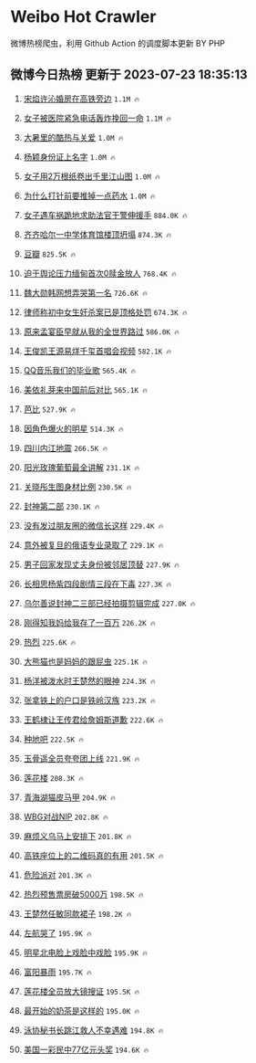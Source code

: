 # Weibo Hot Crawler 



微博热榜爬虫，利用 Github Action 的调度脚本更新 BY PHP 


## 微博今日热榜 更新于 2023-07-23 18:35:13 
1. [宋焰许沁婚房在高铁旁边](https://s.weibo.com/weibo?q=%23%E5%AE%8B%E7%84%B0%E8%AE%B8%E6%B2%81%E5%A9%9A%E6%88%BF%E5%9C%A8%E9%AB%98%E9%93%81%E6%97%81%E8%BE%B9%23&t=31&band_rank=1&Refer=top) `1.1M 🔥` 

1. [女子被医院紧急电话轰炸挽回一命](https://s.weibo.com/weibo?q=%23%E5%A5%B3%E5%AD%90%E8%A2%AB%E5%8C%BB%E9%99%A2%E7%B4%A7%E6%80%A5%E7%94%B5%E8%AF%9D%E8%BD%B0%E7%82%B8%E6%8C%BD%E5%9B%9E%E4%B8%80%E5%91%BD%23&t=31&band_rank=2&Refer=top) `1.1M 🔥` 

1. [大暑里的酷热与关爱](https://s.weibo.com/weibo?q=%23%E5%A4%A7%E6%9A%91%E9%87%8C%E7%9A%84%E9%85%B7%E7%83%AD%E4%B8%8E%E5%85%B3%E7%88%B1%23&t=31&band_rank=3&Refer=top) `1.0M 🔥` 

1. [杨颖身份证上名字](https://s.weibo.com/weibo?q=%E6%9D%A8%E9%A2%96%E8%BA%AB%E4%BB%BD%E8%AF%81%E4%B8%8A%E5%90%8D%E5%AD%97&t=31&band_rank=4&Refer=top) `1.0M 🔥` 

1. [女子用2万根纸卷出千里江山图](https://s.weibo.com/weibo?q=%23%E5%A5%B3%E5%AD%90%E7%94%A82%E4%B8%87%E6%A0%B9%E7%BA%B8%E5%8D%B7%E5%87%BA%E5%8D%83%E9%87%8C%E6%B1%9F%E5%B1%B1%E5%9B%BE%23&t=31&band_rank=5&Refer=top) `1.0M 🔥` 

1. [为什么打针前要推掉一点药水](https://s.weibo.com/weibo?q=%E4%B8%BA%E4%BB%80%E4%B9%88%E6%89%93%E9%92%88%E5%89%8D%E8%A6%81%E6%8E%A8%E6%8E%89%E4%B8%80%E7%82%B9%E8%8D%AF%E6%B0%B4&t=31&band_rank=6&Refer=top) `1.0M 🔥` 

1. [女子遇车祸跪地求助法官干警伸援手](https://s.weibo.com/weibo?q=%23%E5%A5%B3%E5%AD%90%E9%81%87%E8%BD%A6%E7%A5%B8%E8%B7%AA%E5%9C%B0%E6%B1%82%E5%8A%A9%E6%B3%95%E5%AE%98%E5%B9%B2%E8%AD%A6%E4%BC%B8%E6%8F%B4%E6%89%8B%23&t=31&band_rank=7&Refer=top) `884.0K 🔥` 

1. [齐齐哈尔一中学体育馆楼顶坍塌](https://s.weibo.com/weibo?q=%23%E9%BD%90%E9%BD%90%E5%93%88%E5%B0%94%E4%B8%80%E4%B8%AD%E5%AD%A6%E4%BD%93%E8%82%B2%E9%A6%86%E6%A5%BC%E9%A1%B6%E5%9D%8D%E5%A1%8C%23&t=31&band_rank=8&Refer=top) `874.3K 🔥` 

1. [豆瓣](https://s.weibo.com/weibo?q=%E8%B1%86%E7%93%A3&t=31&band_rank=9&Refer=top) `825.5K 🔥` 

1. [迫于舆论压力缅甸首次0赎金放人](https://s.weibo.com/weibo?q=%23%E8%BF%AB%E4%BA%8E%E8%88%86%E8%AE%BA%E5%8E%8B%E5%8A%9B%E7%BC%85%E7%94%B8%E9%A6%96%E6%AC%A10%E8%B5%8E%E9%87%91%E6%94%BE%E4%BA%BA%23&t=31&band_rank=10&Refer=top) `768.4K 🔥` 

1. [魏大勋韩网想弄哭第一名](https://s.weibo.com/weibo?q=%23%E9%AD%8F%E5%A4%A7%E5%8B%8B%E9%9F%A9%E7%BD%91%E6%83%B3%E5%BC%84%E5%93%AD%E7%AC%AC%E4%B8%80%E5%90%8D%23&t=31&band_rank=11&Refer=top) `726.6K 🔥` 

1. [律师称初中女生奸杀案已是顶格处罚](https://s.weibo.com/weibo?q=%23%E5%BE%8B%E5%B8%88%E7%A7%B0%E5%88%9D%E4%B8%AD%E5%A5%B3%E7%94%9F%E5%A5%B8%E6%9D%80%E6%A1%88%E5%B7%B2%E6%98%AF%E9%A1%B6%E6%A0%BC%E5%A4%84%E7%BD%9A%23&t=31&band_rank=12&Refer=top) `674.3K 🔥` 

1. [原来孟宴臣早就从我的全世界路过](https://s.weibo.com/weibo?q=%23%E5%8E%9F%E6%9D%A5%E5%AD%9F%E5%AE%B4%E8%87%A3%E6%97%A9%E5%B0%B1%E4%BB%8E%E6%88%91%E7%9A%84%E5%85%A8%E4%B8%96%E7%95%8C%E8%B7%AF%E8%BF%87%23&t=31&band_rank=13&Refer=top) `586.0K 🔥` 

1. [王俊凯王源易烊千玺首唱会视频](https://s.weibo.com/weibo?q=%23%E7%8E%8B%E4%BF%8A%E5%87%AF%E7%8E%8B%E6%BA%90%E6%98%93%E7%83%8A%E5%8D%83%E7%8E%BA%E9%A6%96%E5%94%B1%E4%BC%9A%E8%A7%86%E9%A2%91%23&t=31&band_rank=14&Refer=top) `582.1K 🔥` 

1. [QQ音乐我们的毕业歌](https://s.weibo.com/weibo?q=%23QQ%E9%9F%B3%E4%B9%90%E6%88%91%E4%BB%AC%E7%9A%84%E6%AF%95%E4%B8%9A%E6%AD%8C%23&t=31&band_rank=15&Refer=top) `565.4K 🔥` 

1. [美依礼芽来中国前后对比](https://s.weibo.com/weibo?q=%23%E7%BE%8E%E4%BE%9D%E7%A4%BC%E8%8A%BD%E6%9D%A5%E4%B8%AD%E5%9B%BD%E5%89%8D%E5%90%8E%E5%AF%B9%E6%AF%94%23&t=31&band_rank=16&Refer=top) `565.1K 🔥` 

1. [芭比](https://s.weibo.com/weibo?q=%E8%8A%AD%E6%AF%94&t=31&band_rank=17&Refer=top) `527.9K 🔥` 

1. [因角色爆火的明星](https://s.weibo.com/weibo?q=%23%E5%9B%A0%E8%A7%92%E8%89%B2%E7%88%86%E7%81%AB%E7%9A%84%E6%98%8E%E6%98%9F%23&t=31&band_rank=18&Refer=top) `514.3K 🔥` 

1. [四川内江地震](https://s.weibo.com/weibo?q=%E5%9B%9B%E5%B7%9D%E5%86%85%E6%B1%9F%E5%9C%B0%E9%9C%87&t=31&band_rank=19&Refer=top) `266.5K 🔥` 

1. [阳光玫瑰葡萄最全讲解](https://s.weibo.com/weibo?q=%E9%98%B3%E5%85%89%E7%8E%AB%E7%91%B0%E8%91%A1%E8%90%84%E6%9C%80%E5%85%A8%E8%AE%B2%E8%A7%A3&t=31&band_rank=20&Refer=top) `231.1K 🔥` 

1. [关晓彤生图身材比例](https://s.weibo.com/weibo?q=%23%E5%85%B3%E6%99%93%E5%BD%A4%E7%94%9F%E5%9B%BE%E8%BA%AB%E6%9D%90%E6%AF%94%E4%BE%8B%23&t=31&band_rank=21&Refer=top) `230.5K 🔥` 

1. [封神第二部](https://s.weibo.com/weibo?q=%E5%B0%81%E7%A5%9E%E7%AC%AC%E4%BA%8C%E9%83%A8&t=31&band_rank=22&Refer=top) `230.1K 🔥` 

1. [没有发过朋友圈的微信长这样](https://s.weibo.com/weibo?q=%23%E6%B2%A1%E6%9C%89%E5%8F%91%E8%BF%87%E6%9C%8B%E5%8F%8B%E5%9C%88%E7%9A%84%E5%BE%AE%E4%BF%A1%E9%95%BF%E8%BF%99%E6%A0%B7%23&t=31&band_rank=23&Refer=top) `229.4K 🔥` 

1. [意外被复旦的俄语专业录取了](https://s.weibo.com/weibo?q=%23%E6%84%8F%E5%A4%96%E8%A2%AB%E5%A4%8D%E6%97%A6%E7%9A%84%E4%BF%84%E8%AF%AD%E4%B8%93%E4%B8%9A%E5%BD%95%E5%8F%96%E4%BA%86%23&t=31&band_rank=24&Refer=top) `229.1K 🔥` 

1. [男子回家发现丈夫身份被邻居顶替](https://s.weibo.com/weibo?q=%23%E7%94%B7%E5%AD%90%E5%9B%9E%E5%AE%B6%E5%8F%91%E7%8E%B0%E4%B8%88%E5%A4%AB%E8%BA%AB%E4%BB%BD%E8%A2%AB%E9%82%BB%E5%B1%85%E9%A1%B6%E6%9B%BF%23&t=31&band_rank=25&Refer=top) `227.9K 🔥` 

1. [长相思杨紫四段剧情三段在下毒](https://s.weibo.com/weibo?q=%23%E9%95%BF%E7%9B%B8%E6%80%9D%E6%9D%A8%E7%B4%AB%E5%9B%9B%E6%AE%B5%E5%89%A7%E6%83%85%E4%B8%89%E6%AE%B5%E5%9C%A8%E4%B8%8B%E6%AF%92%23&t=31&band_rank=26&Refer=top) `227.3K 🔥` 

1. [乌尔善说封神二三部已经拍摄剪辑完成](https://s.weibo.com/weibo?q=%23%E4%B9%8C%E5%B0%94%E5%96%84%E8%AF%B4%E5%B0%81%E7%A5%9E%E4%BA%8C%E4%B8%89%E9%83%A8%E5%B7%B2%E7%BB%8F%E6%8B%8D%E6%91%84%E5%89%AA%E8%BE%91%E5%AE%8C%E6%88%90%23&t=31&band_rank=27&Refer=top) `227.0K 🔥` 

1. [刚得知我妈给我存了一百万](https://s.weibo.com/weibo?q=%23%E5%88%9A%E5%BE%97%E7%9F%A5%E6%88%91%E5%A6%88%E7%BB%99%E6%88%91%E5%AD%98%E4%BA%86%E4%B8%80%E7%99%BE%E4%B8%87%23&t=31&band_rank=28&Refer=top) `226.2K 🔥` 

1. [热烈](https://s.weibo.com/weibo?q=%E7%83%AD%E7%83%88&t=31&band_rank=29&Refer=top) `225.6K 🔥` 

1. [大熊猫也是妈妈的跟屁虫](https://s.weibo.com/weibo?q=%23%E5%A4%A7%E7%86%8A%E7%8C%AB%E4%B9%9F%E6%98%AF%E5%A6%88%E5%A6%88%E7%9A%84%E8%B7%9F%E5%B1%81%E8%99%AB%23&t=31&band_rank=30&Refer=top) `225.1K 🔥` 

1. [杨洋被泼水时王楚然的眼神](https://s.weibo.com/weibo?q=%23%E6%9D%A8%E6%B4%8B%E8%A2%AB%E6%B3%BC%E6%B0%B4%E6%97%B6%E7%8E%8B%E6%A5%9A%E7%84%B6%E7%9A%84%E7%9C%BC%E7%A5%9E%23&t=31&band_rank=31&Refer=top) `224.3K 🔥` 

1. [张拿铁上的户口是铁岭汉族](https://s.weibo.com/weibo?q=%E5%BC%A0%E6%8B%BF%E9%93%81%E4%B8%8A%E7%9A%84%E6%88%B7%E5%8F%A3%E6%98%AF%E9%93%81%E5%B2%AD%E6%B1%89%E6%97%8F&t=31&band_rank=32&Refer=top) `223.2K 🔥` 

1. [王鹤棣让王传君给詹姆斯道歉](https://s.weibo.com/weibo?q=%23%E7%8E%8B%E9%B9%A4%E6%A3%A3%E8%AE%A9%E7%8E%8B%E4%BC%A0%E5%90%9B%E7%BB%99%E8%A9%B9%E5%A7%86%E6%96%AF%E9%81%93%E6%AD%89%23&t=31&band_rank=33&Refer=top) `222.6K 🔥` 

1. [种地吧](https://s.weibo.com/weibo?q=%E7%A7%8D%E5%9C%B0%E5%90%A7&t=31&band_rank=34&Refer=top) `222.5K 🔥` 

1. [玉骨遥全员夸夸团上线](https://s.weibo.com/weibo?q=%23%E7%8E%89%E9%AA%A8%E9%81%A5%E5%85%A8%E5%91%98%E5%A4%B8%E5%A4%B8%E5%9B%A2%E4%B8%8A%E7%BA%BF%23&t=31&band_rank=35&Refer=top) `221.9K 🔥` 

1. [莲花楼](https://s.weibo.com/weibo?q=%E8%8E%B2%E8%8A%B1%E6%A5%BC&t=31&band_rank=36&Refer=top) `208.3K 🔥` 

1. [青海湖猫皮马甲](https://s.weibo.com/weibo?q=%23%E9%9D%92%E6%B5%B7%E6%B9%96%E7%8C%AB%E7%9A%AE%E9%A9%AC%E7%94%B2%23&t=31&band_rank=37&Refer=top) `204.9K 🔥` 

1. [WBG对战NIP](https://s.weibo.com/weibo?q=%23WBG%E5%AF%B9%E6%88%98NIP%23&t=31&band_rank=38&Refer=top) `202.8K 🔥` 

1. [麻烦义乌马上安排下](https://s.weibo.com/weibo?q=%E9%BA%BB%E7%83%A6%E4%B9%89%E4%B9%8C%E9%A9%AC%E4%B8%8A%E5%AE%89%E6%8E%92%E4%B8%8B&t=31&band_rank=39&Refer=top) `201.8K 🔥` 

1. [高铁座位上的二维码真的有用](https://s.weibo.com/weibo?q=%23%E9%AB%98%E9%93%81%E5%BA%A7%E4%BD%8D%E4%B8%8A%E7%9A%84%E4%BA%8C%E7%BB%B4%E7%A0%81%E7%9C%9F%E7%9A%84%E6%9C%89%E7%94%A8%23&t=31&band_rank=40&Refer=top) `201.5K 🔥` 

1. [危险派对](https://s.weibo.com/weibo?q=%E5%8D%B1%E9%99%A9%E6%B4%BE%E5%AF%B9&t=31&band_rank=41&Refer=top) `201.3K 🔥` 

1. [热烈预售票房破5000万](https://s.weibo.com/weibo?q=%23%E7%83%AD%E7%83%88%E9%A2%84%E5%94%AE%E7%A5%A8%E6%88%BF%E7%A0%B45000%E4%B8%87%23&t=31&band_rank=42&Refer=top) `198.5K 🔥` 

1. [王楚然任敏同款裙子](https://s.weibo.com/weibo?q=%23%E7%8E%8B%E6%A5%9A%E7%84%B6%E4%BB%BB%E6%95%8F%E5%90%8C%E6%AC%BE%E8%A3%99%E5%AD%90%23&t=31&band_rank=43&Refer=top) `198.2K 🔥` 

1. [左航哭了](https://s.weibo.com/weibo?q=%23%E5%B7%A6%E8%88%AA%E5%93%AD%E4%BA%86%23&t=31&band_rank=44&Refer=top) `195.9K 🔥` 

1. [明星北电脸上戏脸中戏脸](https://s.weibo.com/weibo?q=%23%E6%98%8E%E6%98%9F%E5%8C%97%E7%94%B5%E8%84%B8%E4%B8%8A%E6%88%8F%E8%84%B8%E4%B8%AD%E6%88%8F%E8%84%B8%23&t=31&band_rank=45&Refer=top) `195.9K 🔥` 

1. [富阳暴雨](https://s.weibo.com/weibo?q=%E5%AF%8C%E9%98%B3%E6%9A%B4%E9%9B%A8&t=31&band_rank=46&Refer=top) `195.7K 🔥` 

1. [莲花楼全员放大镜搜证](https://s.weibo.com/weibo?q=%23%E8%8E%B2%E8%8A%B1%E6%A5%BC%E5%85%A8%E5%91%98%E6%94%BE%E5%A4%A7%E9%95%9C%E6%90%9C%E8%AF%81%23&t=31&band_rank=47&Refer=top) `195.5K 🔥` 

1. [最开始的奶茶是这样的](https://s.weibo.com/weibo?q=%23%E6%9C%80%E5%BC%80%E5%A7%8B%E7%9A%84%E5%A5%B6%E8%8C%B6%E6%98%AF%E8%BF%99%E6%A0%B7%E7%9A%84%23&t=31&band_rank=48&Refer=top) `195.0K 🔥` 

1. [泳协秘书长跳江救人不幸遇难](https://s.weibo.com/weibo?q=%23%E6%B3%B3%E5%8D%8F%E7%A7%98%E4%B9%A6%E9%95%BF%E8%B7%B3%E6%B1%9F%E6%95%91%E4%BA%BA%E4%B8%8D%E5%B9%B8%E9%81%87%E9%9A%BE%23&t=31&band_rank=49&Refer=top) `194.8K 🔥` 

1. [美国一彩民中77亿元头奖](https://s.weibo.com/weibo?q=%23%E7%BE%8E%E5%9B%BD%E4%B8%80%E5%BD%A9%E6%B0%91%E4%B8%AD77%E4%BA%BF%E5%85%83%E5%A4%B4%E5%A5%96%23&t=31&band_rank=50&Refer=top) `194.6K 🔥` 

